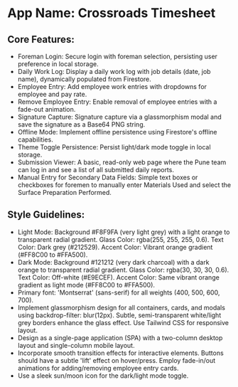 # **App Name**: Crossroads Timesheet

## Core Features:

- Foreman Login: Secure login with foreman selection, persisting user preference in local storage.
- Daily Work Log: Display a daily work log with job details (date, job name), dynamically populated from Firestore.
- Employee Entry: Add employee work entries with dropdowns for employee and pay rate.
- Remove Employee Entry: Enable removal of employee entries with a fade-out animation.
- Signature Capture: Signature capture via a glassmorphism modal and save the signature as a Base64 PNG string.
- Offline Mode: Implement offline persistence using Firestore's offline capabilities.
- Theme Toggle Persistence: Persist light/dark mode toggle in local storage.
- Submission Viewer: A basic, read-only web page where the Pune team can log in and see a list of all submitted daily reports.
- Manual Entry for Secondary Data Fields: Simple text boxes or checkboxes for foremen to manually enter Materials Used and select the Surface Preparation Performed.

## Style Guidelines:

- Light Mode: Background #F8F9FA (very light grey) with a light orange to transparent radial gradient. Glass Color: rgba(255, 255, 255, 0.6). Text Color: Dark grey (#212529). Accent Color: Vibrant orange gradient (#FF8C00 to #FFA500).
- Dark Mode: Background #121212 (very dark charcoal) with a dark orange to transparent radial gradient. Glass Color: rgba(30, 30, 30, 0.6). Text Color: Off-white (#E9ECEF). Accent Color: Same vibrant orange gradient as light mode (#FF8C00 to #FFA500).
- Primary font: 'Montserrat' (sans-serif) for all weights (400, 500, 600, 700).
- Implement glassmorphism design for all containers, cards, and modals using backdrop-filter: blur(12px). Subtle, semi-transparent white/light grey borders enhance the glass effect. Use Tailwind CSS for responsive layout.
- Design as a single-page application (SPA) with a two-column desktop layout and single-column mobile layout.
- Incorporate smooth transition effects for interactive elements. Buttons should have a subtle 'lift' effect on hover/press. Employ fade-in/out animations for adding/removing employee entry cards.
- Use a sleek sun/moon icon for the dark/light mode toggle.
